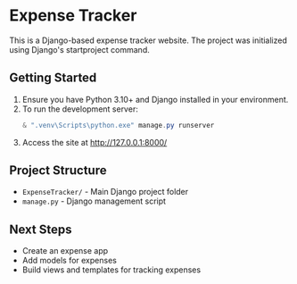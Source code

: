 # Expense Tracker

This is a Django-based expense tracker website. The project was initialized using Django's startproject command.

## Getting Started

1. Ensure you have Python 3.10+ and Django installed in your environment.
2. To run the development server:
   ```powershell
   & ".venv\Scripts\python.exe" manage.py runserver
   ```
3. Access the site at http://127.0.0.1:8000/

## Project Structure
- `ExpenseTracker/` - Main Django project folder
- `manage.py` - Django management script

## Next Steps
- Create an expense app
- Add models for expenses
- Build views and templates for tracking expenses
